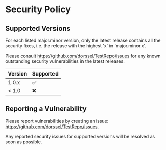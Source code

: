 # Security Policy

## Supported Versions

For each listed major.minor version, only the latest release contains all the security fixes,
i.e. the release with the highest 'x' in 'major.minor.x'.

Please consult https://github.com/dorssel/TestRepo/issues for any known outstanding security
vulnerabilities in the latest releases.

| Version | Supported          |
| ------- | ------------------ |
| 1.0.x   | :white_check_mark: |
| < 1.0   | :x:                |

## Reporting a Vulnerability

Please report vulnerabilities by creating an issue: https://github.com/dorssel/TestRepo/issues.

Any reported security issues for supported versions will be resolved as soon as possible.
